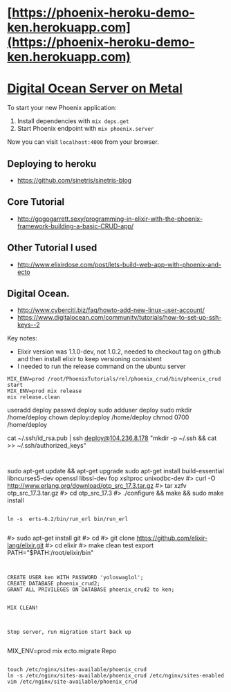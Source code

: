 # [https://phoenix-heroku-demo-ken.herokuapp.com](https://phoenix-heroku-demo-ken.herokuapp.com)
# [Digital Ocean Server on Metal](http://104.236.8.178/)
To start your new Phoenix application:

1. Install dependencies with `mix deps.get`
2. Start Phoenix endpoint with `mix phoenix.server`

Now you can visit `localhost:4000` from your browser.


##  Deploying to heroku
* https://github.com/sinetris/sinetris-blog

## Core Tutorial
* http://gogogarrett.sexy/programming-in-elixir-with-the-phoenix-framework-building-a-basic-CRUD-app/

## Other Tutorial I used
* http://www.elixirdose.com/post/lets-build-web-app-with-phoenix-and-ecto


## Digital Ocean.
* http://www.cyberciti.biz/faq/howto-add-new-linux-user-account/
* https://www.digitalocean.com/community/tutorials/how-to-set-up-ssh-keys--2


Key notes:
* Elixir version was 1.1.0-dev, not 1.0.2, needed to checkout tag on github and then install elixir to keep versioning consistent
* I needed to run the release command on the ubuntu server

```
MIX_ENV=prod /root/PhoenixTutorials/rel/phoenix_crud/bin/phoenix_crud start
MIX_ENV=prod mix release
mix release.clean
```
useradd deploy
passwd deploy
sudo adduser deploy sudo
mkdir /home/deploy
chown deploy:deploy /home/deploy
chmod 0700 /home/deploy

cat ~/.ssh/id_rsa.pub | ssh deploy@104.236.8.178 "mkdir -p ~/.ssh && cat >>  ~/.ssh/authorized_keys"

```


```
sudo apt-get update && apt-get upgrade
sudo apt-get install build-essential libncurses5-dev openssl libssl-dev fop xsltproc unixodbc-dev
#> curl -O http://www.erlang.org/download/otp_src_17.3.tar.gz
#> tar xzfv otp_src_17.3.tar.gz
#> cd otp_src_17.3
#> ./configure && make && sudo make install

```

ln -s  erts-6.2/bin/run_erl bin/run_erl


```
#> sudo apt-get install git
#> cd
#> git clone https://github.com/elixir-lang/elixir.git
#> cd elixir
#> make clean test
export PATH="$PATH:/root/elixir/bin"

```


CREATE USER ken WITH PASSWORD 'yoloswaglol';
CREATE DATABASE phoenix_crud2;
GRANT ALL PRIVILEGES ON DATABASE phoenix_crud2 to ken;


MIX CLEAN!



Stop server, run migration start back up


```
MIX_ENV=prod mix ecto.migrate Repo
```

touch /etc/nginx/sites-available/phoenix_crud
ln -s /etc/nginx/sites-available/phoenix_crud /etc/nginx/sites-enabled
vim /etc/nginx/site-available/phoenix_crud
